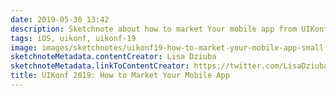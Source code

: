 ```yaml
---
date: 2019-05-30 13:42
description: Sketchnote about how to market Your mobile app from UIKonf 2019
tags: iOS, uikonf, uikonf-19
image: images/sketchnotes/uikonf19-how-to-market-your-mobile-app-small.jpg
sketchnoteMetadata.contentCreator: Lisa Dziuba
sketchnoteMetadata.linkToContentCreator: https://twitter.com/LisaDziuba
title: UIKonf 2019: How to Market Your Mobile App
---
```

